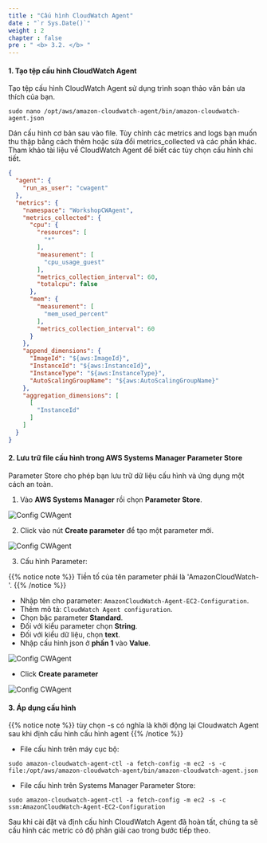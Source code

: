 ```yaml
---
title : "Cấu hình CloudWatch Agent"
date : "`r Sys.Date()`"
weight : 2
chapter : false
pre : " <b> 3.2. </b> "
---
```


#### 1. Tạo tệp cấu hình CloudWatch Agent

Tạo tệp cấu hình CloudWatch Agent sử dụng trình soạn thảo văn bản ưa thích của bạn.

```
sudo nano /opt/aws/amazon-cloudwatch-agent/bin/amazon-cloudwatch-agent.json
```

Dán cấu hình cơ bản sau vào file. Tùy chỉnh các metrics and logs bạn muốn thu thập bằng cách thêm hoặc sửa đổi metrics_collected và các phần khác. Tham khảo tài liệu về CloudWatch Agent để biết các tùy chọn cấu hình chi tiết.

```json
{
  "agent": {
    "run_as_user": "cwagent"
  },
  "metrics": {
    "namespace": "WorkshopCWAgent",
    "metrics_collected": {
      "cpu": {
        "resources": [
          "*"
        ],
        "measurement": [
          "cpu_usage_guest"
        ],
        "metrics_collection_interval": 60,
        "totalcpu": false
      },
      "mem": {
        "measurement": [
          "mem_used_percent"
        ],
        "metrics_collection_interval": 60
      }
    },
    "append_dimensions": {
      "ImageId": "${aws:ImageId}",
      "InstanceId": "${aws:InstanceId}",
      "InstanceType": "${aws:InstanceType}",
      "AutoScalingGroupName": "${aws:AutoScalingGroupName}"
    },
    "aggregation_dimensions": [
      [
        "InstanceId"
      ]
    ]
  }
}
```

#### 2. Lưu trữ file cấu hình trong AWS Systems Manager Parameter Store 

Parameter Store cho phép bạn lưu trữ dữ liệu cấu hình và ứng dụng một cách an toàn. 

1. Vào **AWS Systems Manager** rồi chọn **Parameter Store**.

![Config CWAgent](/images/3-install-config-cwagent/3.2-config-cwagent/001-config-cwagent.png)

2. Click vào nút **Create parameter** để tạo một parameter mới.

![Config CWAgent](/images/3-install-config-cwagent/3.2-config-cwagent/002-config-cwagent.png)

3. Cấu hình Parameter:

{{% notice note %}}
Tiền tố của tên parameter phải là 'AmazonCloudWatch-'.
{{% /notice %}}

+ Nhập tên cho parameter: `AmazonCloudWatch-Agent-EC2-Configuration`.
+ Thêm mô tả: `CloudWatch Agent configuration`.
+ Chọn bậc parameter **Standard**.
+ Đối với kiểu parameter chọn **String**.
+ Đối với kiểu dữ liệu, chọn **text**.
+ Nhập cấu hình json ở **phần 1** vào **Value**.

![Config CWAgent](/images/3-install-config-cwagent/3.2-config-cwagent/003-config-cwagent.png)

+ Click **Create parameter**

![Config CWAgent](/images/3-install-config-cwagent/3.2-config-cwagent/004-config-cwagent.png)

#### 3. Áp dụng cấu hình

{{% notice note %}}
tùy chọn -s có nghĩa là khởi động lại Cloudwatch Agent sau khi định cấu hình cấu hình agent
{{% /notice %}}

+ File cấu hình trên máy cục bộ:

```
sudo amazon-cloudwatch-agent-ctl -a fetch-config -m ec2 -s -c file:/opt/aws/amazon-cloudwatch-agent/bin/amazon-cloudwatch-agent.json
```

+ File cấu hình trên Systems Manager Parameter Store:

```
sudo amazon-cloudwatch-agent-ctl -a fetch-config -m ec2 -s -c ssm:AmazonCloudWatch-Agent-EC2-Configuration
```

Sau khi cài đặt và định cấu hình CloudWatch Agent đã hoàn tất, chúng ta sẽ cấu hình các metric có độ phân giải cao trong bước tiếp theo.